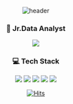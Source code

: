 <div align="center">
    
![header](https://capsule-render.vercel.app/api?type=cylinder&color=D1C4E9&height=100&section=header&text=EunjiJeong%20&fontSize=50)

###   🌱 Jr.Data Analyst 
<a href="https://rare-troodon-9a1.notion.site/Jr-Data-Analysis-a2953f0b08b44eeeb4b5d1f0c2dddc70">
    <img 
        src="https://img.shields.io/badge/-RESUME-blueviolet?style=flat-square&link=https://rare-troodon-9a1.notion.site/Jr-Data-Analysis-a2953f0b08b44eeeb4b5d1f0c2dddc70"
        style="height : auto; margin-left : 10px; margin-right : 10px;"/>
</a>

###  💻 Tech Stack
<img src="https://img.shields.io/badge/Python-3766AB?style=flat-square&logo=Python&logoColor=white"/></a>
<img src="https://img.shields.io/badge/Flask-000000?style=flat-square&logo=Flask&logoColor=white"/></a>
<img src="https://img.shields.io/badge/MySQL-4479A1?style=flat-square&logo=MySQL&logoColor=white"/></a>
<img src="https://img.shields.io/badge/CSS3-1572B6?style=flat-square&logo=CSS3&logoColor=white"/></a>
<img src="https://img.shields.io/badge/HTML5-E34F26?style=flat-square&logo=HTML5&logoColor=white"/></a>




[![Hits](https://hits.seeyoufarm.com/api/count/incr/badge.svg?url=https%3A%2F%2Fgithub.com%2Fgjbae1212%2Fhit-counter&count_bg=%23B769FB&title_bg=%23555555&icon=&icon_color=%239B7DFD&title=hits&edge_flat=true)](https://hits.seeyoufarm.com)

</div>
<!--
**eeuunnjjiii/eeuunnjjiii** is a ✨ _special_ ✨ repository because its `README.md` (this file) appears on your GitHub profile.

Here are some ideas to get you started:

- 🔭 I’m currently working on ...
- 🌱 I’m currently learning ...
- 👯 I’m looking to collaborate on ...
- 🤔 I’m looking for help with ...
- 💬 Ask me about ...
- 📫 How to reach me: ...
- 😄 Pronouns: ...
- ⚡ Fun fact: ...
-->


